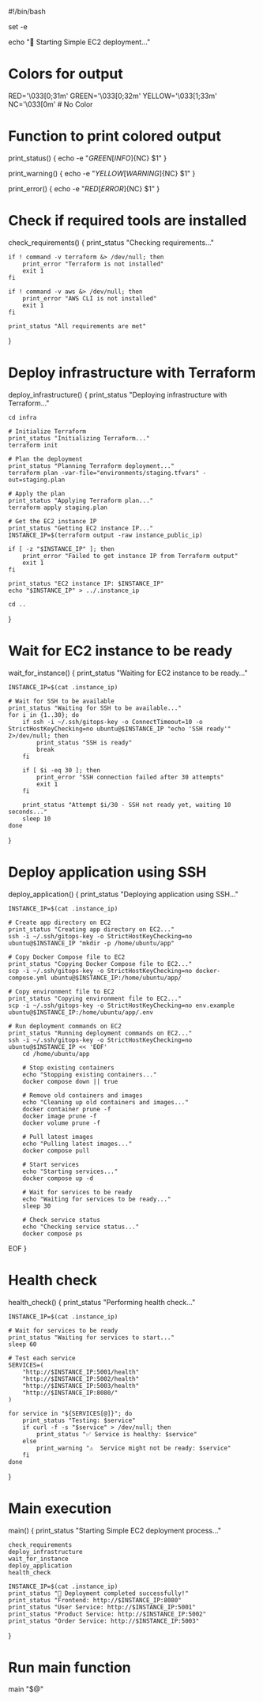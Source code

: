 #!/bin/bash

set -e

echo "🚀 Starting Simple EC2 deployment..."

# Colors for output
RED='\033[0;31m'
GREEN='\033[0;32m'
YELLOW='\033[1;33m'
NC='\033[0m' # No Color

# Function to print colored output
print_status() {
    echo -e "${GREEN}[INFO]${NC} $1"
}

print_warning() {
    echo -e "${YELLOW}[WARNING]${NC} $1"
}

print_error() {
    echo -e "${RED}[ERROR]${NC} $1"
}

# Check if required tools are installed
check_requirements() {
    print_status "Checking requirements..."

    if ! command -v terraform &> /dev/null; then
        print_error "Terraform is not installed"
        exit 1
    fi

    if ! command -v aws &> /dev/null; then
        print_error "AWS CLI is not installed"
        exit 1
    fi

    print_status "All requirements are met"
}

# Deploy infrastructure with Terraform
deploy_infrastructure() {
    print_status "Deploying infrastructure with Terraform..."

    cd infra

    # Initialize Terraform
    print_status "Initializing Terraform..."
    terraform init

    # Plan the deployment
    print_status "Planning Terraform deployment..."
    terraform plan -var-file="environments/staging.tfvars" -out=staging.plan

    # Apply the plan
    print_status "Applying Terraform plan..."
    terraform apply staging.plan

    # Get the EC2 instance IP
    print_status "Getting EC2 instance IP..."
    INSTANCE_IP=$(terraform output -raw instance_public_ip)

    if [ -z "$INSTANCE_IP" ]; then
        print_error "Failed to get instance IP from Terraform output"
        exit 1
    fi

    print_status "EC2 instance IP: $INSTANCE_IP"
    echo "$INSTANCE_IP" > ../.instance_ip

    cd ..
}

# Wait for EC2 instance to be ready
wait_for_instance() {
    print_status "Waiting for EC2 instance to be ready..."

    INSTANCE_IP=$(cat .instance_ip)

    # Wait for SSH to be available
    print_status "Waiting for SSH to be available..."
    for i in {1..30}; do
        if ssh -i ~/.ssh/gitops-key -o ConnectTimeout=10 -o StrictHostKeyChecking=no ubuntu@$INSTANCE_IP "echo 'SSH ready'" 2>/dev/null; then
            print_status "SSH is ready"
            break
        fi

        if [ $i -eq 30 ]; then
            print_error "SSH connection failed after 30 attempts"
            exit 1
        fi

        print_status "Attempt $i/30 - SSH not ready yet, waiting 10 seconds..."
        sleep 10
    done
}

# Deploy application using SSH
deploy_application() {
    print_status "Deploying application using SSH..."

    INSTANCE_IP=$(cat .instance_ip)

    # Create app directory on EC2
    print_status "Creating app directory on EC2..."
    ssh -i ~/.ssh/gitops-key -o StrictHostKeyChecking=no ubuntu@$INSTANCE_IP "mkdir -p /home/ubuntu/app"

    # Copy Docker Compose file to EC2
    print_status "Copying Docker Compose file to EC2..."
    scp -i ~/.ssh/gitops-key -o StrictHostKeyChecking=no docker-compose.yml ubuntu@$INSTANCE_IP:/home/ubuntu/app/

    # Copy environment file to EC2
    print_status "Copying environment file to EC2..."
    scp -i ~/.ssh/gitops-key -o StrictHostKeyChecking=no env.example ubuntu@$INSTANCE_IP:/home/ubuntu/app/.env

    # Run deployment commands on EC2
    print_status "Running deployment commands on EC2..."
    ssh -i ~/.ssh/gitops-key -o StrictHostKeyChecking=no ubuntu@$INSTANCE_IP << 'EOF'
        cd /home/ubuntu/app
        
        # Stop existing containers
        echo "Stopping existing containers..."
        docker compose down || true
        
        # Remove old containers and images
        echo "Cleaning up old containers and images..."
        docker container prune -f
        docker image prune -f
        docker volume prune -f
        
        # Pull latest images
        echo "Pulling latest images..."
        docker compose pull
        
        # Start services
        echo "Starting services..."
        docker compose up -d
        
        # Wait for services to be ready
        echo "Waiting for services to be ready..."
        sleep 30
        
        # Check service status
        echo "Checking service status..."
        docker compose ps
EOF
}

# Health check
health_check() {
    print_status "Performing health check..."

    INSTANCE_IP=$(cat .instance_ip)

    # Wait for services to be ready
    print_status "Waiting for services to start..."
    sleep 60

    # Test each service
    SERVICES=(
        "http://$INSTANCE_IP:5001/health"
        "http://$INSTANCE_IP:5002/health"
        "http://$INSTANCE_IP:5003/health"
        "http://$INSTANCE_IP:8080/"
    )

    for service in "${SERVICES[@]}"; do
        print_status "Testing: $service"
        if curl -f -s "$service" > /dev/null; then
            print_status "✅ Service is healthy: $service"
        else
            print_warning "⚠️  Service might not be ready: $service"
        fi
    done
}

# Main execution
main() {
    print_status "Starting Simple EC2 deployment process..."

    check_requirements
    deploy_infrastructure
    wait_for_instance
    deploy_application
    health_check

    INSTANCE_IP=$(cat .instance_ip)
    print_status "🎉 Deployment completed successfully!"
    print_status "Frontend: http://$INSTANCE_IP:8080"
    print_status "User Service: http://$INSTANCE_IP:5001"
    print_status "Product Service: http://$INSTANCE_IP:5002"
    print_status "Order Service: http://$INSTANCE_IP:5003"
}

# Run main function
main "$@" 
